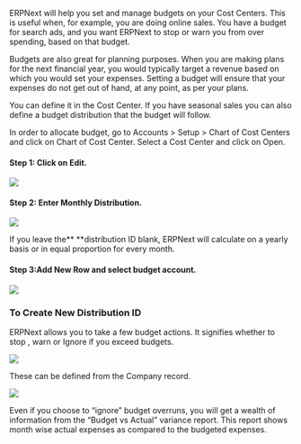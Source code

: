ERPNext will help you set and manage budgets on your Cost Centers. This is
useful when, for example, you are doing online sales. You have a budget for
search ads, and you want ERPNext to stop or warn you from over spending, based
on that budget.

Budgets are also great for planning purposes. When you are making plans for
the next financial year, you would typically target a revenue based on which
you would set your expenses. Setting a budget will ensure that your expenses
do not get out of hand, at any point, as per your plans.

You can define it in the Cost Center. If you have seasonal sales you can also
define a budget distribution that the budget will follow.

In order to allocate budget, go to Accounts > Setup > Chart of Cost Centers and click on Chart of Cost Center.
Select a Cost Center and click on Open.

#### Step 1: Click on Edit.

![](assets/erpnext_org/images/erpnext/budgeting-1.png)  

#### Step 2: Enter Monthly Distribution.

![](assets/erpnext_org/images/erpnext/budgeting-2-1.png) 


If you leave the** **distribution ID blank, ERPNext will calculate on a yearly
basis or in equal proportion for every month.

#### Step 3:Add New Row and select budget account.  

  

![](assets/erpnext_org/images/erpnext/budgeting-3.png)  

  

### To Create New Distribution ID

ERPNext allows you to take a few budget actions. It signifies whether to stop
, warn or Ignore  if you exceed budgets.  

![](assets/erpnext_org/images/erpnext/budgeting-4.png)


 
These can be defined from the Company record.

![](assets/erpnext_org/images/erpnext/budgeting-4-1.png)  

  

Even if you choose to “ignore” budget overruns, you will get a wealth of
information from the “Budget vs Actual” variance report. This report shows
month wise actual expenses as compared to the budgeted expenses.

